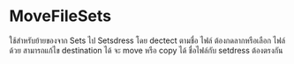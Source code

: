 # MoveFileSets
ใช้สำหรับย้ายของจาก Sets ไป Setsdress โดย dectect ตามชื่อ ไฟล์ ต้องกดลากหรือเลือก ไฟล์ด้วย สามารถแก้ไข destination ได้ จะ move หรือ copy ได้ ชื่อไฟล์กับ setdress ต้องตรงกัน
